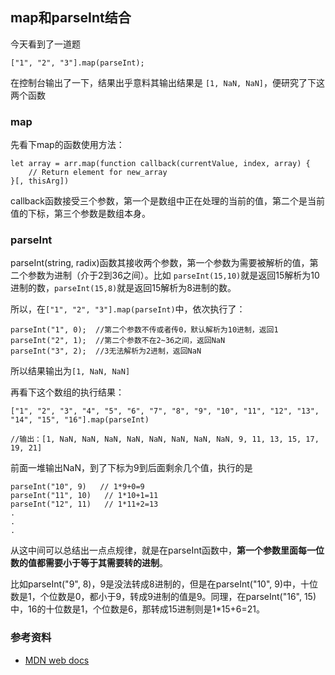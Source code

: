 ## map和parseInt结合

今天看到了一道题

```
["1", "2", "3"].map(parseInt);
```

在控制台输出了一下，结果出乎意料其输出结果是 ``[1, NaN, NaN]``，便研究了下这两个函数

### map

先看下map的函数使用方法：

```
let array = arr.map(function callback(currentValue, index, array) { 
    // Return element for new_array 
}[, thisArg])
```

callback函数接受三个参数，第一个是数组中正在处理的当前的值，第二个是当前值的下标，第三个参数是数组本身。


### parseInt

parseInt(string, radix)函数其接收两个参数，第一个参数为需要被解析的值，第二个参数为进制（介于2到36之间）。比如 ``parseInt(15,10)``就是返回15解析为10进制的数，``parseInt(15,8)``就是返回15解析为8进制的数。


所以，在```["1", "2", "3"].map(parseInt)```中，依次执行了：

```
parseInt("1", 0);  //第二个参数不传或者传0，默认解析为10进制，返回1
parseInt("2", 1);  //第二个参数不在2~36之间，返回NaN
parseInt("3", 2);  //3无法解析为2进制，返回NaN
```

所以结果输出为``[1, NaN, NaN]``

再看下这个数组的执行结果：

```
["1", "2", "3", "4", "5", "6", "7", "8", "9", "10", "11", "12", "13", "14", "15", "16"].map(parseInt)

//输出：[1, NaN, NaN, NaN, NaN, NaN, NaN, NaN, NaN, 9, 11, 13, 15, 17, 19, 21]
```

前面一堆输出NaN，到了下标为9到后面剩余几个值，执行的是
```
parseInt("10", 9)   // 1*9+0=9
parseInt("11", 10)   // 1*10+1=11
parseInt("12", 11)   // 1*11+2=13
.
.
.

```

从这中间可以总结出一点点规律，就是在parseInt函数中，**第一个参数里面每一位数的值都需要小于等于其需要转的进制**。

比如parseInt("9", 8)，9是没法转成8进制的，但是在parseInt("10", 9)中，十位数是1，个位数是0，都小于9，转成9进制的值是9。同理，在parseInt("16", 15)中，16的十位数是1，个位数是6，那转成15进制则是1*15+6=21。


### 参考资料

* [MDN web docs](https://developer.mozilla.org/zh-CN/docs/Web/JavaScript/Reference/Global_Objects/Array/map)